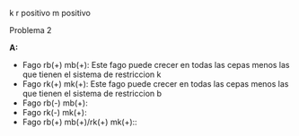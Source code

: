 k r positivo m positivo

Problema 2

**A:**
- Fago rb(+) mb(+): Este fago puede crecer en todas las cepas menos las que tienen el sistema de restriccion k 
- Fago rk(+) mk(+): Este fago puede crecer en todas las cepas menos las que tienen el sistema de restriccion b
- Fago rb(-) mb(+):
- Fago rk(-) mk(+):
- Fago rb(+) mb(+)/rk(+) mk(+)::

